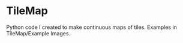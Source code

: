 # TileMap
Python code I created to make continuous maps of tiles. 
Examples in TileMap/Example Images.
